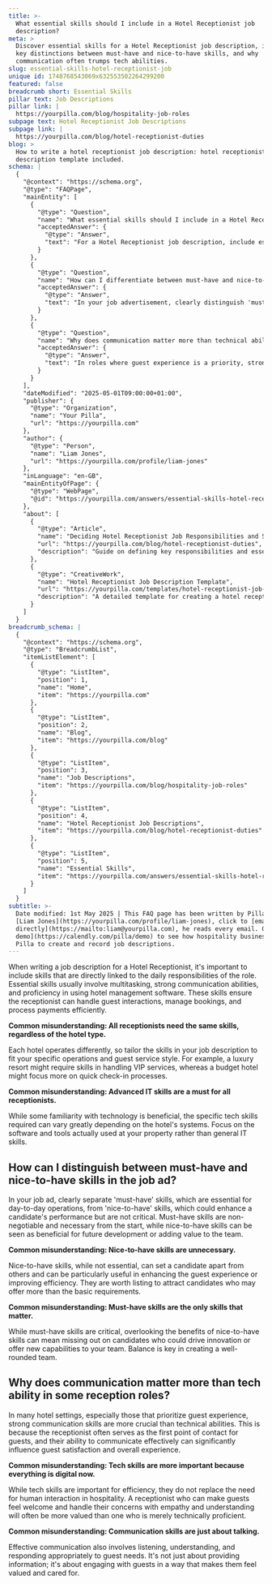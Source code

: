 ```yaml
---
title: >-
  What essential skills should I include in a Hotel Receptionist job
  description?
meta: >
  Discover essential skills for a Hotel Receptionist job description, including
  key distinctions between must-have and nice-to-have skills, and why
  communication often trumps tech abilities.
slug: essential-skills-hotel-receptionist-job
unique id: 1748768543069x632553502264299200
featured: false
breadcrumb short: Essential Skills
pillar text: Job Descriptions
pillar link: |
  https://yourpilla.com/blog/hospitality-job-roles
subpage text: Hotel Receptionist Job Descriptions
subpage link: |
  https://yourpilla.com/blog/hotel-receptionist-duties
blog: >
  How to write a hotel receptionist job description: hotel receptionist job
  description template included.
schema: |
  {
    "@context": "https://schema.org",
    "@type": "FAQPage",
    "mainEntity": [
      {
        "@type": "Question",
        "name": "What essential skills should I include in a Hotel Receptionist job description?",
        "acceptedAnswer": {
          "@type": "Answer",
          "text": "For a Hotel Receptionist job description, include essential skills that are crucial for daily responsibilities. Include skills in multitasking, effective communication, and proficiency in hotel management software to ensure the receptionist can efficiently manage guest interactions, bookings, and payment processing. Tailor these skills to fit the specific needs of your hotel's operations and guest service style."
        }
      },
      {
        "@type": "Question",
        "name": "How can I differentiate between must-have and nice-to-have skills in the job advertisement?",
        "acceptedAnswer": {
          "@type": "Answer",
          "text": "In your job advertisement, clearly distinguish 'must-have' skills, which are essential and non-negotiable for the role, from 'nice-to-have' skills, which can enhance a candidate's contribution but are not critical. This distinction helps in attracting candidates who are not only capable of meeting basic requirements but may also bring additional value to your team."
        }
      },
      {
        "@type": "Question",
        "name": "Why does communication matter more than technical ability in some reception roles?",
        "acceptedAnswer": {
          "@type": "Answer",
          "text": "In roles where guest experience is a priority, strong communication skills are more pivotal than technical abilities. As the first point of contact for guests, a receptionist's ability to communicate effectively is crucial in influencing guest satisfaction. Effective communication encompasses listening, understanding, and suitably responding to guest needs."
        }
      }
    ],
    "dateModified": "2025-05-01T09:00:00+01:00",
    "publisher": {
      "@type": "Organization",
      "name": "Your Pilla",
      "url": "https://yourpilla.com"
    },
    "author": {
      "@type": "Person",
      "name": "Liam Jones",
      "url": "https://yourpilla.com/profile/liam-jones"
    },
    "inLanguage": "en-GB",
    "mainEntityOfPage": {
      "@type": "WebPage",
      "@id": "https://yourpilla.com/answers/essential-skills-hotel-receptionist-job"
    },
    "about": [
      {
        "@type": "Article",
        "name": "Deciding Hotel Receptionist Job Responsibilities and Skills",
        "url": "https://yourpilla.com/blog/hotel-receptionist-duties",
        "description": "Guide on defining key responsibilities and essential skills for a hotel receptionist, tailored to different types of hotel operations."
      },
      {
        "@type": "CreativeWork",
        "name": "Hotel Receptionist Job Description Template",
        "url": "https://yourpilla.com/templates/hotel-receptionist-job-description",
        "description": "A detailed template for creating a hotel receptionist job description, including essential and desirable skills."
      }
    ]
  }
breadcrumb_schema: |
  {
    "@context": "https://schema.org",
    "@type": "BreadcrumbList",
    "itemListElement": [
      {
        "@type": "ListItem",
        "position": 1,
        "name": "Home",
        "item": "https://yourpilla.com"
      },
      {
        "@type": "ListItem",
        "position": 2,
        "name": "Blog",
        "item": "https://yourpilla.com/blog"
      },
      {
        "@type": "ListItem",
        "position": 3,
        "name": "Job Descriptions",
        "item": "https://yourpilla.com/blog/hospitality-job-roles"
      },
      {
        "@type": "ListItem",
        "position": 4,
        "name": "Hotel Receptionist Job Descriptions",
        "item": "https://yourpilla.com/blog/hotel-receptionist-duties"
      },
      {
        "@type": "ListItem",
        "position": 5,
        "name": "Essential Skills",
        "item": "https://yourpilla.com/answers/essential-skills-hotel-receptionist-job"
      }
    ]
  }
subtitle: >-
  Date modified: 1st May 2025 | This FAQ page has been written by Pilla Founder,
  [Liam Jones](https://yourpilla.com/profile/liam-jones), click to [email Liam
  directly](https://mailto:liam@yourpilla.com), he reads every email. Or [book a
  demo](https://calendly.com/pilla/demo) to see how hospitality businesses use
  Pilla to create and record job descriptions.
---
```

When writing a job description for a Hotel Receptionist, it's important to include skills that are directly linked to the daily responsibilities of the role. Essential skills usually involve multitasking, strong communication abilities, and proficiency in using hotel management software. These skills ensure the receptionist can handle guest interactions, manage bookings, and process payments efficiently.

**Common misunderstanding: All receptionists need the same skills, regardless of the hotel type.**

Each hotel operates differently, so tailor the skills in your job description to fit your specific operations and guest service style. For example, a luxury resort might require skills in handling VIP services, whereas a budget hotel might focus more on quick check-in processes.

**Common misunderstanding: Advanced IT skills are a must for all receptionists.**

While some familiarity with technology is beneficial, the specific tech skills required can vary greatly depending on the hotel's systems. Focus on the software and tools actually used at your property rather than general IT skills.

## How can I distinguish between must-have and nice-to-have skills in the job ad?

In your job ad, clearly separate 'must-have' skills, which are essential for day-to-day operations, from 'nice-to-have' skills, which could enhance a candidate's performance but are not critical. Must-have skills are non-negotiable and necessary from the start, while nice-to-have skills can be seen as beneficial for future development or adding value to the team.

**Common misunderstanding: Nice-to-have skills are unnecessary.**

Nice-to-have skills, while not essential, can set a candidate apart from others and can be particularly useful in enhancing the guest experience or improving efficiency. They are worth listing to attract candidates who may offer more than the basic requirements.

**Common misunderstanding: Must-have skills are the only skills that matter.**

While must-have skills are critical, overlooking the benefits of nice-to-have skills can mean missing out on candidates who could drive innovation or offer new capabilities to your team. Balance is key in creating a well-rounded team.

## Why does communication matter more than tech ability in some reception roles?

In many hotel settings, especially those that prioritize guest experience, strong communication skills are more crucial than technical abilities. This is because the receptionist often serves as the first point of contact for guests, and their ability to communicate effectively can significantly influence guest satisfaction and overall experience.

**Common misunderstanding: Tech skills are more important because everything is digital now.**

While tech skills are important for efficiency, they do not replace the need for human interaction in hospitality. A receptionist who can make guests feel welcome and handle their concerns with empathy and understanding will often be more valued than one who is merely technically proficient.

**Common misunderstanding: Communication skills are just about talking.**

Effective communication also involves listening, understanding, and responding appropriately to guest needs. It's not just about providing information; it's about engaging with guests in a way that makes them feel valued and cared for.
